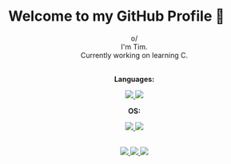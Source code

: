 # Welcome to my GitHub Profile 👋

<!--
INTRODUCTION:
-->

<p align="center">
o/<br>
I'm Tim.<br>
Currently working on learning C.<br><br>
</p>

<!--
LOGO SECTION FOR LANGUAGES & OS:
-->

<p align="center">
  <strong>Languages:</strong>
</p>
<p align="center">
  <a href="https://github.com/khoidiangelo">
    <img src="https://img.shields.io/badge/c-black?style=for-the-badge&logo=c"/>
  </a>
  <a href="https://github.com/khoidiangelo">
    <img src="https://img.shields.io/badge/java-black?style=for-the-badge&logo=java"/>
  </a>
</p>

<p align="center">
  <strong>OS:</strong>
</p>
<p align="center">
  <a href="https://github.com/khoidiangelo">
    <img src="https://img.shields.io/badge/macos-black?style=for-the-badge&logo=macos"/>
  </a>
  <a href="https://github.com/khoidiangelo">
    <img src="https://img.shields.io/badge/linux-black?style=for-the-badge&logo=linux"/>
  </a><br><br>
</p>

<!--
STATISTICS:
-->

<p align="center">
  <a href="https://github.com/khoidiangelo">
    <img src="http://github-profile-summary-cards.vercel.app/api/cards/profile-details?username=khoidiangelo&theme=transparent"/>
  </a>
  <a href="https://github.com/khoidiangelo">
    <img src="https://github-readme-streak-stats.herokuapp.com/?user=khoidiangelo&hide_border=true&card_width=338&theme=transparent"/>
  </a>
  <a href="https://github.com/khoidiangelo">
    <img src="http://github-profile-summary-cards.vercel.app/api/cards/stats?username=khoidiangelo&theme=transparent"/>
  </a>
</p>
